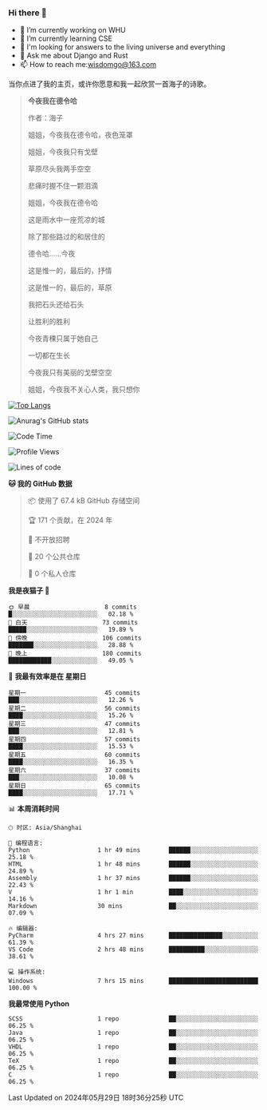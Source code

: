### Hi there 👋



- 🔭 I’m currently working on WHU
- 🌱 I’m currently learning CSE
- 🤔 I'm looking for answers to the living universe and everything
- 💬 Ask me about Django and Rust
- 📫 How to reach me:wisdomgo@163.com

当你点进了我的主页，或许你愿意和我一起欣赏一首海子的诗歌。

>**今夜我在德令哈**
>
>作者：海子
>
>姐姐，今夜我在德令哈，夜色笼罩
>
>姐姐，今夜我只有戈壁
>
>草原尽头我两手空空
>
>悲痛时握不住一颗泪滴
>
>姐姐，今夜我在德令哈
>
>这是雨水中一座荒凉的城
>
>除了那些路过的和居住的
>
>德令哈......今夜
>
>这是惟一的，最后的，抒情
>
>这是惟一的，最后的，草原
>
>我把石头还给石头
>
>让胜利的胜利
>
>今夜青稞只属于她自己
>
>一切都在生长
>
>今夜我只有美丽的戈壁空空
>
>姐姐，今夜我不关心人类，我只想你



[![Top Langs](https://github-readme-stats.vercel.app/api/top-langs/?username=wisdomgo&theme=onedark)](https://github.com/anuraghazra/github-readme-stats)

![Anurag's GitHub stats](https://github-readme-stats.vercel.app/api?username=wisdomgo&hide=contribs,stars&theme=synthwave)

<!--START_SECTION:waka-->
![Code Time](http://img.shields.io/badge/Code%20Time-199%20hrs%2014%20mins-blue)

![Profile Views](http://img.shields.io/badge/%E4%B8%AA%E4%BA%BA%E8%B5%84%E6%96%99%E8%A7%82%E7%9C%8B%E6%AC%A1%E6%95%B0-9-blue)

![Lines of code](https://img.shields.io/badge/%E4%BB%8E%E3%80%8CHello%20World%E3%80%8D%E8%B5%B7%E6%88%91%E5%B7%B2%E7%BB%8F%E5%86%99%E4%BA%86-634.1%20thousand%20%E8%A1%8C%E4%BB%A3%E7%A0%81-blue)

**🐱 我的 GitHub 数据** 

> 📦  使用了 67.4 kB GitHub 存储空间 
 > 
> 🏆 171 个贡献，在 2024 年
 > 
> 🚫 不开放招聘
 > 
> 📜 20 个公共仓库 
 > 
> 🔑 0 个私人仓库 
 > 
**我是夜猫子 🦉** 

```text
🌞 早晨                     8 commits           █░░░░░░░░░░░░░░░░░░░░░░░░   02.18 % 
🌆 白天                     73 commits          █████░░░░░░░░░░░░░░░░░░░░   19.89 % 
🌃 傍晚                     106 commits         ███████░░░░░░░░░░░░░░░░░░   28.88 % 
🌙 晚上                     180 commits         ████████████░░░░░░░░░░░░░   49.05 % 
```
📅 **我最有效率是在 星期日** 

```text
星期一                      45 commits          ███░░░░░░░░░░░░░░░░░░░░░░   12.26 % 
星期二                      56 commits          ████░░░░░░░░░░░░░░░░░░░░░   15.26 % 
星期三                      47 commits          ███░░░░░░░░░░░░░░░░░░░░░░   12.81 % 
星期四                      57 commits          ████░░░░░░░░░░░░░░░░░░░░░   15.53 % 
星期五                      60 commits          ████░░░░░░░░░░░░░░░░░░░░░   16.35 % 
星期六                      37 commits          ███░░░░░░░░░░░░░░░░░░░░░░   10.08 % 
星期日                      65 commits          ████░░░░░░░░░░░░░░░░░░░░░   17.71 % 
```


📊 **本周消耗时间** 

```text
🕑︎ 时区: Asia/Shanghai

💬 编程语言: 
Python                   1 hr 49 mins        ██████░░░░░░░░░░░░░░░░░░░   25.18 % 
HTML                     1 hr 48 mins        ██████░░░░░░░░░░░░░░░░░░░   24.89 % 
Assembly                 1 hr 37 mins        ██████░░░░░░░░░░░░░░░░░░░   22.43 % 
V                        1 hr 1 min          ████░░░░░░░░░░░░░░░░░░░░░   14.16 % 
Markdown                 30 mins             ██░░░░░░░░░░░░░░░░░░░░░░░   07.09 % 

🔥 编辑器: 
PyCharm                  4 hrs 27 mins       ███████████████░░░░░░░░░░   61.39 % 
VS Code                  2 hrs 48 mins       ██████████░░░░░░░░░░░░░░░   38.61 % 

💻 操作系统: 
Windows                  7 hrs 15 mins       █████████████████████████   100.00 % 
```

**我最常使用 Python** 

```text
SCSS                     1 repo              ██░░░░░░░░░░░░░░░░░░░░░░░   06.25 % 
Java                     1 repo              ██░░░░░░░░░░░░░░░░░░░░░░░   06.25 % 
VHDL                     1 repo              ██░░░░░░░░░░░░░░░░░░░░░░░   06.25 % 
TeX                      1 repo              ██░░░░░░░░░░░░░░░░░░░░░░░   06.25 % 
C                        1 repo              ██░░░░░░░░░░░░░░░░░░░░░░░   06.25 % 
```




 Last Updated on 2024年05月29日 18时36分25秒 UTC
<!--END_SECTION:waka-->
